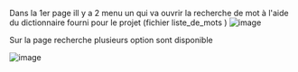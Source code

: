 Dans la 1er page ill y a 2 menu un qui va ouvrir la recherche de mot à l'aide du dictionnaire fourni pour le projet (fichier liste_de_mots ) 
![image](https://github.com/user-attachments/assets/6a179ba1-323f-4b53-bafc-b0d096b0048a)


Sur la page recherche plusieurs option sont disponible 

![image](https://github.com/user-attachments/assets/d64084af-bc4f-46a7-a40d-ddf3d6c97bfc)
